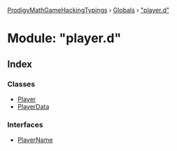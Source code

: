[ProdigyMathGameHackingTypings](../README.md) › [Globals](../globals.md) › ["player.d"](_player_d_.md)

# Module: "player.d"

## Index

### Classes

* [Player](../classes/_player_d_.player.md)
* [PlayerData](../classes/_player_d_.playerdata.md)

### Interfaces

* [PlayerName](../interfaces/_player_d_.playername.md)
